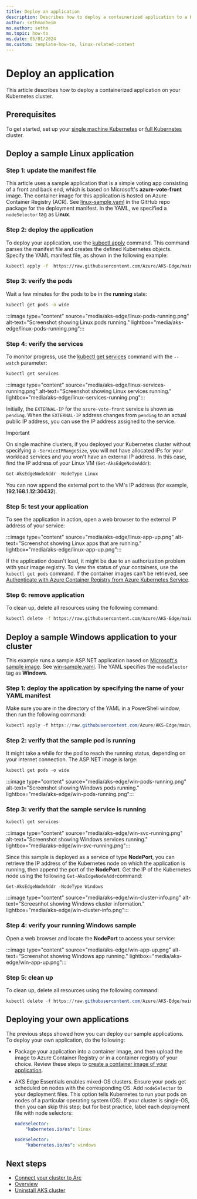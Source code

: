 ```yaml
---
title: Deploy an application
description: Describes how to deploy a containerized application to a Kubernetes cluster. 
author: sethmanheim
ms.author: sethm
ms.topic: how-to
ms.date: 05/01/2024
ms.custom: template-how-to, linux-related-content
---
```


# Deploy an application

This article describes how to deploy a containerized application on your Kubernetes cluster.

## Prerequisites

To get started, set up your [single machine Kubernetes](aks-edge-howto-single-node-deployment.md) or [full Kubernetes](aks-edge-howto-multi-node-deployment.md) cluster.

## Deploy a sample Linux application

### Step 1: update the manifest file

This article uses a sample application that is a simple voting app consisting of a front and back end, which is based on Microsoft's **azure-vote-front** image. The container image for this application is hosted on Azure Container Registry (ACR). See [linux-sample.yaml](https://github.com/Azure/AKS-Edge/blob/main/samples/others/linux-sample.yaml) in the GitHub repo package for the deployment manifest. In the YAML, we specified a `nodeSelector` tag as **Linux**.

### Step 2: deploy the application

To deploy your application, use the [kubectl apply][kubectl-apply] command. This command parses the manifest file and creates the defined Kubernetes objects. Specify the YAML manifest file, as shown in the following example:

```bash
kubectl apply -f  https://raw.githubusercontent.com/Azure/AKS-Edge/main/samples/others/linux-sample.yaml
```

### Step 3: verify the pods

Wait a few minutes for the pods to be in the **running** state:

```bash
kubectl get pods -o wide
```

:::image type="content" source="media/aks-edge/linux-pods-running.png" alt-text="Screenshot showing Linux pods running." lightbox="media/aks-edge/linux-pods-running.png":::

### Step 4: verify the services

To monitor progress, use the [kubectl get services][kubectl-get] command with the `--watch` parameter:

```bash
kubectl get services
```

:::image type="content" source="media/aks-edge/linux-services-running.png" alt-text="Screenshot showing Linux services running." lightbox="media/aks-edge/linux-services-running.png":::

Initially, the `EXTERNAL-IP` for the `azure-vote-front` service is shown as `pending`. When the `EXTERNAL-IP` address changes from `pending` to an actual public IP address, you can use the IP address assigned to the service.

> [!IMPORTANT]
> On single machine clusters, if you deployed your Kubernetes cluster without specifying a `-ServiceIPRangeSize`, you will not have allocated IPs for your workload services and you won't have an external IP address. In this case, find the IP address of your Linux VM (`Get-AksEdgeNodeAddr`):

```powershell
Get-AksEdgeNodeAddr -NodeType Linux
```

You can now append the external port to the VM's IP address (for example, **192.168.1.12:30432**).

### Step 5: test your application

To see the application in action, open a web browser to the external IP address of your service:

:::image type="content" source="media/aks-edge/linux-app-up.png" alt-text="Screenshot showing Linux apps that are running." lightbox="media/aks-edge/linux-app-up.png":::

If the application doesn't load, it might be due to an authorization problem with your image registry. To view the status of your containers, use the `kubectl get pods` command. If the container images can't be retrieved, see [Authenticate with Azure Container Registry from Azure Kubernetes Service](/azure/aks/cluster-container-registry-integration?bc=/azure/container-registry/breadcrumb/toc.json&toc=/azure/container-registry/toc.json).

### Step 6: remove application

To clean up, delete all resources using the following command:

```bash
kubectl delete -f https://raw.githubusercontent.com/Azure/AKS-Edge/main/samples/others/linux-sample.yaml
```

## Deploy a sample Windows application to your cluster

This example runs a sample ASP.NET application based on [Microsoft's sample image](https://hub.docker.com/_/microsoft-dotnet-samples/). See [win-sample.yaml](https://github.com/Azure/AKS-Edge/blob/main/samples/others/win-sample.yaml). The YAML specifies the `nodeSelector` tag as **Windows**.

### Step 1: deploy the application by specifying the name of your YAML manifest

Make sure you are in the directory of the YAML in a PowerShell window, then run the following command:

```powershell
kubectl apply -f https://raw.githubusercontent.com/Azure/AKS-Edge/main/samples/others/win-sample.yaml
```

### Step 2: verify that the sample pod is running

It might take a while for the pod to reach the running status, depending on your internet connection. The ASP.NET image is large:

```powershell
kubectl get pods -o wide
```

:::image type="content" source="media/aks-edge/win-pods-running.png" alt-text="Screenshot showing Windows pods running." lightbox="media/aks-edge/win-pods-running.png":::

### Step 3: verify that the sample service is running

```powershell
kubectl get services
```

:::image type="content" source="media/aks-edge/win-svc-running.png" alt-text="Screenshot showing Windows services running." lightbox="media/aks-edge/win-svc-running.png":::

Since this sample is deployed as a service of type **NodePort**, you can retrieve the IP address of the Kubernetes node on which the application is running, then append the port of the **NodePort**. Get the IP of the Kubernetes node using the following `Get-AksEdgeNodeAddr`command:

```powershell
Get-AksEdgeNodeAddr -NodeType Windows
```

:::image type="content" source="media/aks-edge/win-cluster-info.png" alt-text="Screesnhot showing Windows cluster information." lightbox="media/aks-edge/win-cluster-info.png":::

### Step 4: verify your running Windows sample

Open a web browser and locate the **NodePort** to access your service:

:::image type="content" source="media/aks-edge/win-app-up.png" alt-text="Screenshot showing Windows app running." lightbox="media/aks-edge/win-app-up.png":::

### Step 5: clean up

To clean up, delete all resources using the following command:

```powershell
kubectl delete -f https://raw.githubusercontent.com/Azure/AKS-Edge/main/samples/others/win-sample.yaml
```

## Deploying your own applications

The previous steps showed how you can deploy our sample applications. To deploy your own application, do the following:

- Package your application into a container image, and then upload the image to Azure Container Registry or in a container registry of your choice. Review these steps to [create a container image of your application](tutorial-kubernetes-prepare-application.md).
- AKS Edge Essentials enables mixed-OS clusters. Ensure your pods get scheduled on nodes with the corresponding OS. Add `nodeSelector` to your deployment files. This option tells Kubernetes to run your pods on nodes of a particular operating system (OS). If your cluster is single-OS, then you can skip this step; but for best practice, label each deployment file with node selectors:

    ```yaml
    nodeSelector:
        "kubernetes.io/os": linux
    ```

    ```yaml
    nodeSelector:
        "kubernetes.io/os": windows
    ```

## Next steps

- [Connect your cluster to Arc](aks-edge-howto-connect-to-arc.md)
- [Overview](aks-edge-overview.md)
- [Uninstall AKS cluster](aks-edge-howto-uninstall.md)

[kubectl-apply]: https://kubernetes.io/docs/reference/generated/kubectl/kubectl-commands#apply
[kubectl-get]: https://kubernetes.io/docs/reference/generated/kubectl/kubectl-commands#get
